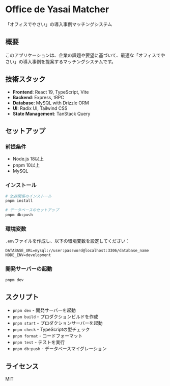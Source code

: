 # Office de Yasai Matcher

「オフィスでやさい」の導入事例マッチングシステム

## 概要

このアプリケーションは、企業の課題や要望に基づいて、最適な「オフィスでやさい」の導入事例を提案するマッチングシステムです。

## 技術スタック

- **Frontend**: React 19, TypeScript, Vite
- **Backend**: Express, tRPC
- **Database**: MySQL with Drizzle ORM
- **UI**: Radix UI, Tailwind CSS
- **State Management**: TanStack Query

## セットアップ

### 前提条件

- Node.js 18以上
- pnpm 10以上
- MySQL

### インストール

```bash
# 依存関係のインストール
pnpm install

# データベースのセットアップ
pnpm db:push
```

### 環境変数

`.env`ファイルを作成し、以下の環境変数を設定してください：

```env
DATABASE_URL=mysql://user:password@localhost:3306/database_name
NODE_ENV=development
```

### 開発サーバーの起動

```bash
pnpm dev
```

## スクリプト

- `pnpm dev` - 開発サーバーを起動
- `pnpm build` - プロダクションビルドを作成
- `pnpm start` - プロダクションサーバーを起動
- `pnpm check` - TypeScriptの型チェック
- `pnpm format` - コードフォーマット
- `pnpm test` - テストを実行
- `pnpm db:push` - データベースマイグレーション

## ライセンス

MIT

